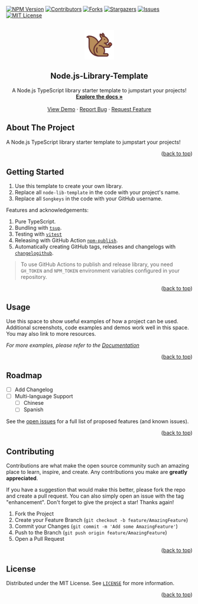<div id="top"></div>

<!-- PROJECT SHIELDS -->

[![NPM Version][npm-version]][npm-url]
[![Contributors][contributors-shield]][contributors-url]
[![Forks][forks-shield]][forks-url]
[![Stargazers][stars-shield]][stars-url]
[![Issues][issues-shield]][issues-url]
[![MIT License][license-shield]][license-url]

[npm-version]: https://img.shields.io/npm/v/node-lib-template.svg
[npm-url]: https://www.npmjs.com/package/node-lib-template
[contributors-shield]: https://img.shields.io/github/contributors/Songkeys/node-lib-template.svg
[contributors-url]: https://github.com/Songkeys/node-lib-template/graphs/contributors
[forks-shield]: https://img.shields.io/github/forks/Songkeys/node-lib-template.svg
[forks-url]: https://github.com/Songkeys/node-lib-template/network/members
[stars-shield]: https://img.shields.io/github/stars/Songkeys/node-lib-template.svg
[stars-url]: https://github.com/Songkeys/node-lib-template/stargazers
[issues-shield]: https://img.shields.io/github/issues/Songkeys/node-lib-template.svg
[issues-url]: https://github.com/Songkeys/node-lib-template/issues
[license-shield]: https://img.shields.io/github/license/Songkeys/node-lib-template.svg
[license-url]: https://github.com/Songkeys/node-lib-template/blob/master/LICENSE.txt

<!-- PROJECT LOGO -->

<br />
<div align="center">
  <a href="https://github.com/Songkeys/node-lib-template">
    <img src="images/logo.svg" alt="Logo" width="80" height="80">
  </a>

  <h2 align="center">Node.js-Library-Template</h2>

  <p align="center">
    A Node.js TypeScript library starter template to jumpstart your projects!
    <br />
    <a href="https://github.com/Songkeys/node-lib-template"><strong>Explore the docs »</strong></a>
    <br />
    <br />
    <a href="https://github.com/Songkeys/node-lib-template">View Demo</a>
    ·
    <a href="https://github.com/Songkeys/node-lib-template/issues">Report Bug</a>
    ·
    <a href="https://github.com/Songkeys/node-lib-template/issues">Request Feature</a>
  </p>
</div>

## About The Project

A Node.js TypeScript library starter template to jumpstart your projects!

<p align="right">(<a href="#top">back to top</a>)</p>

## Getting Started

1. Use this template to create your own library.
2. Replace all `node-lib-template` in the code with your project's name.
3. Replace all `Songkeys` in the code with your GitHub username.

Features and acknowledgements:

1. Pure TypeScript.
2. Bundling with [`tsup`](https://github.com/egoist/tsup).
3. Testing with [`vitest`](https://vitest.dev/)
4. Releasing with GitHub Action [`npm-publish`](https://github.com/JS-DevTools/npm-publish).
5. Automatically creating GitHub tags, releases and changelogs with [`changelogithub`](https://github.com/antfu/changelogithub).

> To use GitHub Actions to publish and release library, you need `GH_TOKEN` and `NPM_TOKEN` environment variables configured in your repository.

<p align="right">(<a href="#top">back to top</a>)</p>

## Usage

Use this space to show useful examples of how a project can be used. Additional screenshots, code examples and demos work well in this space. You may also link to more resources.

_For more examples, please refer to the [Documentation](https://example.com)_

<p align="right">(<a href="#top">back to top</a>)</p>

## Roadmap

- [ ] Add Changelog
- [ ] Multi-language Support
  - [ ] Chinese
  - [ ] Spanish

See the [open issues](https://github.com/Songkeys/node-lib-template/issues) for a full list of proposed features (and known issues).

<p align="right">(<a href="#top">back to top</a>)</p>

## Contributing

Contributions are what make the open source community such an amazing place to learn, inspire, and create. Any contributions you make are **greatly appreciated**.

If you have a suggestion that would make this better, please fork the repo and create a pull request. You can also simply open an issue with the tag "enhancement".
Don't forget to give the project a star! Thanks again!

1. Fork the Project
2. Create your Feature Branch (`git checkout -b feature/AmazingFeature`)
3. Commit your Changes (`git commit -m 'Add some AmazingFeature'`)
4. Push to the Branch (`git push origin feature/AmazingFeature`)
5. Open a Pull Request

<p align="right">(<a href="#top">back to top</a>)</p>

## License

Distributed under the MIT License. See [`LICENSE`](LICENSE) for more information.

<p align="right">(<a href="#top">back to top</a>)</p>
